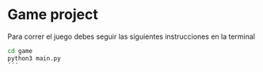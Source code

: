 # Game project

Para correr el juego debes seguir las siguientes instrucciones en la terminal

```sh
cd game 
python3 main.py
´´´



